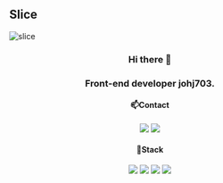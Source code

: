 ## Slice <a id="slice">
![slice](https://capsule-render.vercel.app/api?type=slice&color=auto&height=200&text=johj703&fontAlign=70&fontAlignY=25&desc=desc%20function%20is%20also%20rotated.&descAlign=70.&descAlignY=44)

<h3 align="center">Hi there 👋
<h3 align="center">Front-end developer johj703.
<br />
  <h4 align="center">📫Contact</h4>
  <div align="center">
    <a href="mailto:johj0703@gmail.com" target="_blank"><img src="https://img.shields.io/badge/johj0703@gmail.com-EA4335?style=flat-square&logo=Gmail&logoColor=white"/></a>
    <a href="https://develop-note-hj.tistory.com/" target="_blank"><img src="https://img.shields.io/badge/Blog-DD0B78?style=flat-square&logo=Storyblok&logoColor=white"/></a>
  </div>
  
<h4 align="center">📌Stack</h3>
<div align="center">
  <img src="https://img.shields.io/badge/React-00BCF6?style=flat-square&logo=React&logoColor=white" />
  <img src="https://img.shields.io/badge/JavaScript-FFCD11?style=flat-square&logo=JavaScript&logoColor=white" />
  <img src="https://img.shields.io/badge/HTML5-e74c3c?style=flat-square&logo=HTML5&logoColor=white" />
  <img src="https://img.shields.io/badge/CSS3-0A84FF?style=flat-square&logo=CSS3&logoColor=white" />
</div>

<!--
**johj703/johj703** is a ✨ _special_ ✨ repository because its `README.md` (this file) appears on your GitHub profile.

Here are some ideas to get you started:

- 🔭 I’m currently working on ...
- 🌱 I’m currently learning ...
- 👯 I’m looking to collaborate on ...
- 🤔 I’m looking for help with ...
- 💬 Ask me about ...
- 📫 How to reach me: ...
- 😄 Pronouns: ...
- ⚡ Fun fact: ...
-->

